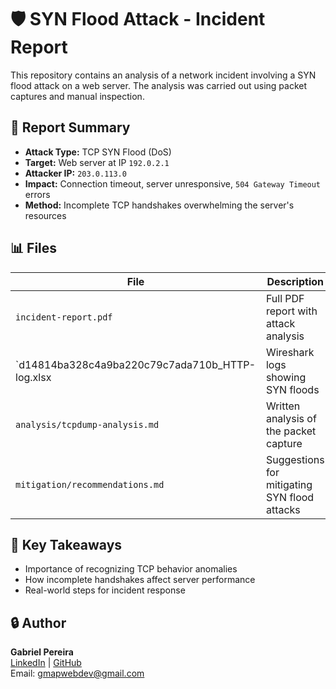# 🛡️ SYN Flood Attack - Incident Report

This repository contains an analysis of a network incident involving a SYN flood attack on a web server. The analysis was carried out using packet captures and manual inspection.

## 📄 Report Summary

- **Attack Type:** TCP SYN Flood (DoS)
- **Target:** Web server at IP `192.0.2.1`
- **Attacker IP:** `203.0.113.0`
- **Impact:** Connection timeout, server unresponsive, `504 Gateway Timeout` errors
- **Method:** Incomplete TCP handshakes overwhelming the server's resources

## 📊 Files

| File | Description |
|------|-------------|
| `incident-report.pdf` | Full PDF report with attack analysis |
| `d14814ba328c4a9ba220c79c7ada710b_HTTP-log.xlsx |  Wireshark logs showing SYN floods |
| `analysis/tcpdump-analysis.md` | Written analysis of the packet capture |
| `mitigation/recommendations.md` | Suggestions for mitigating SYN flood attacks |

## 📌 Key Takeaways

- Importance of recognizing TCP behavior anomalies
- How incomplete handshakes affect server performance
- Real-world steps for incident response

## 🔒 Author

**Gabriel Pereira**  
[LinkedIn](https://www.linkedin.com/in/gmapwebdev/) | [GitHub](https://github.com/gmap888)  
Email: gmapwebdev@gmail.com
